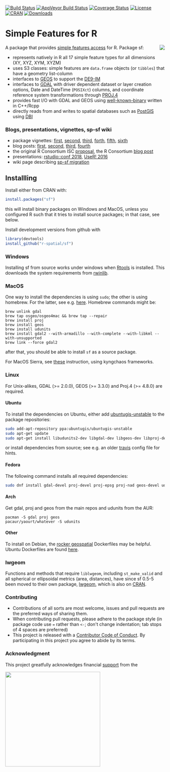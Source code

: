 [![Build Status](https://travis-ci.org/r-spatial/sf.png?branch=master)](https://travis-ci.org/r-spatial/sf)
[![AppVeyor Build Status](https://ci.appveyor.com/api/projects/status/github/r-spatial/sf?branch=master&svg=true)](https://ci.appveyor.com/project/edzerpebesma/sf)
[![Coverage Status](https://img.shields.io/codecov/c/github/r-spatial/sf/master.svg)](https://codecov.io/github/r-spatial/sf?branch=master)
[![License](http://img.shields.io/badge/license-GPL%20%28%3E=%202%29-brightgreen.svg?style=flat)](http://www.gnu.org/licenses/gpl-2.0.html)
[![CRAN](http://www.r-pkg.org/badges/version/sf)](https://cran.r-project.org/package=sf)
[![Downloads](http://cranlogs.r-pkg.org/badges/sf?color=brightgreen)](http://www.r-pkg.org/pkg/sf)

# Simple Features for R

<a href="https://gist.github.com/edzer/f461a3a95570c4ab7edf3125c2f19d20"><img align="right" src="https://user-images.githubusercontent.com/520851/34887433-ce1d130e-f7c6-11e7-83fc-d60ad4fae6bd.gif" /></a>

A package that provides [simple features access](https://en.wikipedia.org/wiki/Simple_Features) for R. Package sf:

* represents natively in R all 17 simple feature types for all dimensions (XY, XYZ, XYM, XYZM)
* uses S3 classes: simple features are `data.frame` objects (or `tibbles`) that have a geometry list-column
* interfaces to [GEOS](https://trac.osgeo.org/geos) to support the [DE9-IM](https://en.wikipedia.org/wiki/DE-9IM)
* interfaces to [GDAL](http://www.gdal.org/) with driver dependent dataset or layer creation options, Date and DateTime (`POSIXct`) columns, and coordinate reference system transformations through [PROJ.4](http://proj4.org/)
* provides fast I/O with GDAL and GEOS using [well-known-binary](https://en.wikipedia.org/wiki/Well-known_text#Well-known_binary) written in C++/Rcpp
* directly reads from and writes to spatial databases such as [PostGIS](http://postgis.net/) using [DBI](https://cran.r-project.org/web/packages/DBI/index.html)

### Blogs, presentations, vignettes, sp-sf wiki

* package vignettes: [first](https://r-spatial.github.io/sf/articles/sf1.html), [second](https://r-spatial.github.io/sf/articles/sf2.html), [third](https://r-spatial.github.io/sf/articles/sf3.html), [forth](https://r-spatial.github.io/sf/articles/sf4.html), [fifth](https://r-spatial.github.io/sf/articles/sf5.html), [sixth](https://r-spatial.github.io/sf/articles/sf6.html)
* blog posts: [first](http://r-spatial.org/r/2016/02/15/simple-features-for-r.html), [second](http://r-spatial.org/r/2016/07/18/sf2.html), [third](http://r-spatial.org/r/2016/11/02/sfcran.html), [fourth](http://r-spatial.org/r/2017/01/12/newssf.html)
* the original R Consortium ISC [proposal](PROPOSAL.md), the R Consortium [blog post](https://www.r-consortium.org/blog/2017/01/03/simple-features-now-on-cran)
* presentations: [rstudio::conf 2018](https://edzer.github.io/rstudio_conf/#1), [UseR! 2016](http://pebesma.staff.ifgi.de/pebesma_sfr.pdf)
* wiki page describing [sp-sf migration](https://github.com/r-spatial/sf/wiki/Migrating)


## Installling

Install either from CRAN with:
```r
install.packages("sf")
```
this will install binary packages on Windows and MacOS, unless you configured R such that it tries to install source packages; in that case, see below.

Install development versions from github with
```r
library(devtools)
install_github("r-spatial/sf")
```

### Windows

Installing sf from source works under windows when [Rtools](https://cran.r-project.org/bin/windows/Rtools/) is installed. This downloads the system requirements from [rwinlib](https://github.com/rwinlib/). 

### MacOS

One way to install the dependencies is using `sudo`; the other is using homebrew. For the latter,
see e.g. [here](http://www.karambelkar.info/2016/10/gdal-2-on-mac-with-homebrew/). Homebrew commands might be:

```
brew unlink gdal
brew tap osgeo/osgeo4mac && brew tap --repair
brew install proj
brew install geos
brew install udunits
brew install gdal2 --with-armadillo --with-complete --with-libkml --with-unsupported
brew link --force gdal2
```
after that, you should be able to install `sf` as a source package.

For MacOS Sierra, see
[these](https://stat.ethz.ch/pipermail/r-sig-mac/2017-June/012429.html)
instruction, using kyngchaos frameworks.

### Linux

For Unix-alikes, GDAL (>= 2.0.0), GEOS (>= 3.3.0) and Proj.4 (>= 4.8.0) are required.

#### Ubuntu
To install the dependencies on Ubuntu, either add [ubuntugis-unstable](http://ppa.launchpad.net/ubuntugis/ubuntugis-unstable/ubuntu/) to the package repositories:
```sh
sudo add-apt-repository ppa:ubuntugis/ubuntugis-unstable
sudo apt-get update
sudo apt-get install libudunits2-dev libgdal-dev libgeos-dev libproj-dev 
```
or install dependencies from source; see e.g. an older [travis](https://github.com/r-spatial/sf/blob/593ee48b34001fe3b383ea73ea57063ecf690732/.travis.yml) config file for hints.

#### Fedora
The following command installs all required dependencies:
```sh
sudo dnf install gdal-devel proj-devel proj-epsg proj-nad geos-devel udunits2-devel
```

#### Arch

Get gdal, proj and geos from the main repos and udunits from the AUR:

```
pacman -S gdal proj geos
pacaur/yaourt/whatever -S udunits
```

#### Other
To install on Debian, the [rocker geospatial](https://github.com/rocker-org/geospatial) Dockerfiles may be helpful. Ubuntu Dockerfiles are found [here](https://github.com/r-spatial/sf/tree/master/inst/docker).

### lwgeom

Functions and methods that require `liblwgeom`, including `st_make_valid` and all spherical or ellipsoidal metrics (area, distances), have since sf 0.5-5 been moved to their own package, [lwgeom](https://github.com/r-spatial/lwgeom), which is also on [CRAN](https://cran.r-project.org/package=lwgeom).

### Contributing

* Contributions of all sorts are most welcome, issues and pull requests are the preferred ways of sharing them.
* When contributing pull requests, please adhere to the package style (in package code use `=` rather than `<-`; don't change indentation; tab stops of 4 spaces are preferred)
* This project is released with a [Contributor Code of Conduct](CONDUCT.md). By participating in this project you agree to abide by its terms.

### Acknowledgment

This project greatfully acknowledges financial [support](https://www.r-consortium.org/projects) from the

<a href="https://www.r-consortium.org/projects/awarded-projects">
<img src="http://pebesma.staff.ifgi.de/RConsortium_Horizontal_Pantone.png" width="300">
</a>

